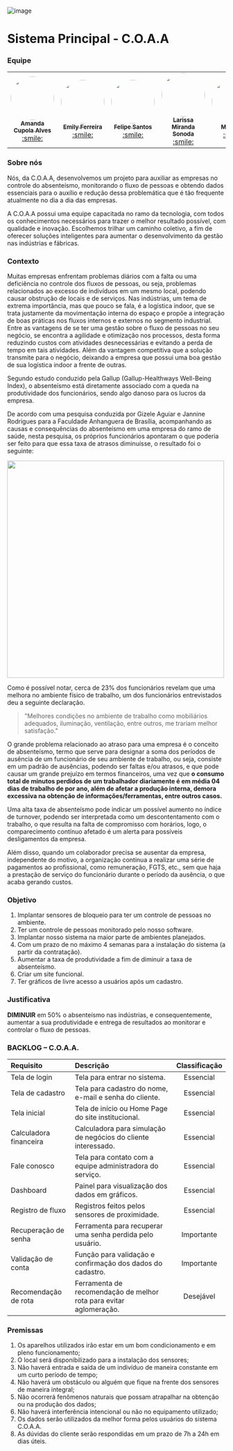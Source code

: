 ![image](https://user-images.githubusercontent.com/125617308/236497643-e9ccf2c4-4dd3-48d8-820c-387c6bcffb24.png)
# Sistema Principal - C.O.A.A

### Equipe
<table>
  <tr>
    <td align="center"><a href="https://github.com/AmandaCupolaa"><img style="border-radius: 50%;" src="https://avatars.githubusercontent.com/u/125586676?v=4" width="100px;" alt=""/><br /><sub><b>Amanda Cupola Alves</b></sub></a><br /><a href="#" >:smile:</a></td>
    <td align="center"><a href="https://github.com/emyferreira"><img style="border-radius: 50%;" src="https://avatars.githubusercontent.com/u/125586313?v=4" width="100px;" alt=""/><br /><sub><b>Emily Ferreira</b></sub></a><br /><a href="#" >:smile:</a></td>
    <td align="center"><a href="https://github.com/FelipeSantos-cco"><img style="border-radius: 50%;" src="https://avatars.githubusercontent.com/u/125617308?v=4" width="100px;" alt=""/><br /><sub><b>Felipe Santos</b></sub></a><br /><a href="#">:smile:</a></td>
    <td align="center"><a href="https://github.com/LarissaSonoda"><img style="border-radius: 50%;" src="https://avatars.githubusercontent.com/u/82535458?v=4" width="100px;" alt=""/><br /><sub><b>Larissa Miranda Sonoda</b></sub></a><br /><a href="https://rocketseat.com.br/" title="Rocketseat">:smile:</a></td>
    <td align="center"><a href="https://github.com/MarioJuunior"><img style="border-radius: 50%;" src="https://avatars.githubusercontent.com/u/125586110?v=4" width="100px;" alt=""/><br /><sub><b>Mário Jr.</b></sub></a><br /><a href="#">:smile:</a></td>
    <td align="center"><a href="https://github.com/Rafaqwert"><img style="border-radius: 50%;" src="https://avatars.githubusercontent.com/u/125586339?v=4" width="100px;" alt=""/><br /><sub><b>Rafael Rodrigues</b></sub></a><br /><a href="#">:smile:</a></td>
  </tr>
</table>

### Sobre nós
Nós, da C.O.A.A, desenvolvemos um projeto para auxiliar as empresas no controle do absenteísmo, monitorando o fluxo de pessoas e obtendo dados essenciais para o auxílio e redução dessa problemática que é tão frequente atualmente no dia a dia das empresas.

A C.O.A.A possui uma equipe capacitada no ramo da tecnologia, com todos os conhecimentos necessários para trazer o melhor resultado possível, com qualidade e inovação. Escolhemos trilhar um caminho coletivo, a fim de oferecer soluções inteligentes para aumentar o desenvolvimento da gestão nas indústrias e fábricas.

### Contexto
 Muitas empresas enfrentam problemas diários com a falta ou uma deficiência no controle dos fluxos de pessoas, ou seja, problemas relacionados ao excesso de indivíduos em um mesmo local, podendo causar obstrução de locais e de serviços. Nas indústrias, um tema de extrema importância, mas que pouco se fala, é a logística indoor, que se trata justamente da movimentação interna do espaço e propõe a integração de boas práticas nos fluxos internos e externos no segmento industrial. Entre as vantagens de se ter uma gestão sobre o fluxo de pessoas no seu negócio, se encontra a agilidade e otimização nos processos, desta forma reduzindo custos com atividades desnecessárias e evitando a perda de tempo em tais atividades. Além da vantagem competitiva que a solução transmite para o negócio, deixando a empresa que possui uma boa gestão de sua logística indoor a frente de outras.
 
 Segundo estudo conduzido pela Gallup (Gallup-Healthways Well-Being Index), o absenteísmo está diretamente associado com a queda na produtividade dos funcionários, sendo algo danoso para os lucros da empresa.  

De acordo com uma pesquisa conduzida por Gizele Aguiar e Jannine Rodrigues para a Faculdade Anhanguera de Brasília, acompanhando as causas e consequências do absenteísmo em uma empresa do ramo de saúde, nesta pesquisa, os próprios funcionários apontaram o que poderia ser feito para que essa taxa de atrasos diminuísse, o resultado foi o seguinte: 

<img src="https://user-images.githubusercontent.com/125617308/236511896-87151e5e-b430-4e02-92da-667e6d4e1214.png" width="500px;"/>

Como é possível notar, cerca de 23% dos funcionários revelam que uma melhora no ambiente físico de trabalho, um dos funcionários entrevistados deu a seguinte declaração.

> "Melhores condições no ambiente de trabalho como mobiliários adequados, iluminação, ventilação, entre outros, me trariam melhor satisfação."

O grande problema relacionado ao atraso para uma empresa é o conceito de absenteísmo, termo que serve para designar a soma dos períodos de ausência de um funcionário de seu ambiente de trabalho, ou seja, consiste em um padrão de ausências, podendo ser faltas e/ou atrasos, e que pode causar um grande prejuízo em termos financeiros, uma vez que **o consumo total de minutos perdidos de um trabalhador diariamente é em média 04 dias de trabalho de por ano, além de afetar a produção interna, demora excessiva na obtenção de informações/ferramentas, entre outros casos.**

Uma alta taxa de absenteísmo pode indicar um possível aumento no índice de turnover, podendo ser interpretada como um descontentamento com o trabalho, o que resulta na falta de compromisso com horários, logo, o comparecimento contínuo afetado é um alerta para possíveis desligamentos da empresa. 

Além disso, quando um colaborador precisa se ausentar da empresa, independente do motivo, a organização continua a realizar uma série de pagamentos ao profissional, como remuneração, FGTS, etc., sem que haja a prestação de serviço do funcionário durante o período da ausência, o que acaba gerando custos.

### Objetivo 

1. Implantar sensores de bloqueio para ter um controle de pessoas no ambiente.
2. Ter um controle de pessoas monitorado pelo nosso software.
3. Implantar nosso sistema na maior parte de ambientes planejados.
4. Com um prazo de no máximo 4 semanas para a instalação do sistema (a partir da contratação).
5. Aumentar a taxa de produtividade a fim de diminuir a taxa de absenteísmo.
6. Criar um site funcional.
7. Ter gráficos de livre acesso a usuários após um cadastro.

### Justificativa

**DIMINUIR** em 50% o absenteísmo nas indústrias, e consequentemente, aumentar a sua produtividade e entrega de resultados ao monitorar e controlar o fluxo de pessoas.

### BACKLOG – C.O.A.A.
|Requisito |Descrição |Classificação|
| :------- | :------- | :---------: |
|Tela de login| Tela para entrar no sistema.| Essencial|
|Tela de cadastro| Tela para cadastro do nome, e-mail e senha do cliente. |Essencial|
|Tela inicial|Tela de início ou Home Page do site institucional.|Essencial|
|Calculadora financeira|Calculadora para simulação de negócios do cliente interessado.|Essencial|
|Fale conosco|Tela para contato com a equipe administradora do serviço.|Essencial|
|Dashboard|Painel para visualização dos dados em gráficos.|Essencial|
|Registro de fluxo|Registros feitos pelos sensores de proximidade.|Essencial|
|Recuperação de senha|Ferramenta para recuperar uma senha perdida pelo usuário.|Importante|
|Validação de conta|Função para validação e confirmação dos dados do cadastro.|Importante|
|Recomendação de rota|Ferramenta de recomendação de melhor rota para evitar aglomeração.|Desejável|

### Premissas
1. Os aparelhos utilizados irão estar em um bom condicionamento e em pleno funcionamento;
2. O local será disponibilizado para a instalação dos sensores;
3. Não haverá entrada e saída de um indivíduo de maneira constante em um curto período de tempo;
4. Não haverá um obstáculo ou alguém que fique na frente dos sensores de maneira integral; 
5. Não ocorrerá fenômenos naturais que possam atrapalhar na obtenção ou na produção dos dados;
6. Não haverá interferência intencional ou não no equipamento utilizado; 
7. Os dados serão utilizados da melhor forma pelos usuários do sistema C.O.A.A.
8. As dúvidas do cliente serão respondidas em um prazo de 7h a 24h em dias úteis.

